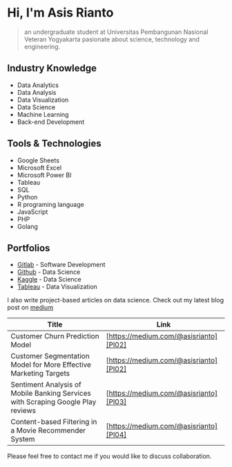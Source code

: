 # Hi, I'm Asis Rianto

> an undergraduate student at Universitas Pembangunan Nasional Veteran Yogyakarta
> pasionate about science, technology and engineering.

## Industry Knowledge

- Data Analytics
- Data Analysis
- Data Visualization
- Data Science
- Machine Learning
- Back-end Development

## Tools & Technologies

- Google Sheets
- Microsoft Excel
- Microsoft Power BI
- Tableau
- SQL
- Python
- R programing language
- JavaScript
- PHP
- Golang

## Portfolios

- [Gitlab](https://breakdance.github.io/breakdance/) - Software Development
- [Github](https://breakdance.github.io/breakdance/) - Data Science 
- [Kaggle](https://breakdance.github.io/breakdance/) - Data Science
- [Tableau](https://breakdance.github.io/breakdance/) - Data Visualization

I also write project-based articles on data science. Check out my latest blog post on [medium][medium]

| Title | Link |
| ------ | ------ |
| Customer Churn Prediction Model | [https://medium.com/@asisrianto][Pl02] |
| Customer Segmentation Model for More Effective Marketing Targets | [https://medium.com/@asisrianto][Pl02] |
| Sentiment Analysis of Mobile Banking Services with Scraping Google Play reviews | [https://medium.com/@asisrianto][Pl03] |
| Content-based Filtering in a Movie Recommender System | [https://medium.com/@asisrianto][Pl04] |

Please feel free to contact me if you would like to discuss collaboration.

[//]: # (These are reference links used in the body of this note and get stripped out when the markdown processor does its job. There is no need to format nicely because it shouldn't be seen. Thanks SO - http://stackoverflow.com/questions/4823468/store-comments-in-markdown-syntax)

   [medium]: <https://medium.com/@asisrianto>
   [Pl01]: <https://medium.com/@asisrianto>
   [Pl02]: <https://medium.com/@asisrianto>
   [Pl03]: <https://medium.com/@asisrianto>
   [Pl04]: <https://medium.com/@asisrianto>


<!-- 
- 👋 Hi, I’m @asisrianto
- 👀 I’m interested in data science, artificial intelligence, and software engineering
- 🌱 I’m currently learning data analytics
- 💞️ I’m looking to collaborate on anything
- 📫 How to reach me asisrianto.github.io

asisrianto/asisrianto is a ✨ special ✨ repository because its `README.md` (this file) appears on your GitHub profile.
You can click the Preview link to take a look at your changes.
--->
